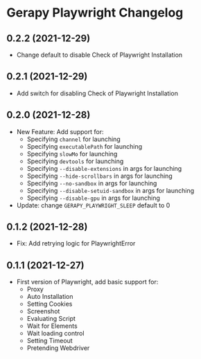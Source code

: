 # Gerapy Playwright Changelog

## 0.2.2 (2021-12-29)

- Change default to disable Check of Playwright Installation

## 0.2.1 (2021-12-29)

- Add switch for disabling Check of Playwright Installation

## 0.2.0 (2021-12-28)

- New Feature: Add support for:
  - Specifying `channel` for launching
  - Specifying `executablePath` for launching
  - Specifying `slowMo` for launching
  - Specifying `devtools` for launching
  - Specifying `--disable-extensions` in args for launching
  - Specifying `--hide-scrollbars` in args for launching
  - Specifying `--no-sandbox` in args for launching
  - Specifying `--disable-setuid-sandbox` in args for launching
  - Specifying `--disable-gpu` in args for launching
- Update: change `GERAPY_PLAYWRIGHT_SLEEP` default to 0

## 0.1.2 (2021-12-28)

- Fix: Add retrying logic for PlaywrightError

## 0.1.1 (2021-12-27)

- First version of Playwright, add basic support for:
  - Proxy
  - Auto Installation
  - Setting Cookies
  - Screenshot
  - Evaluating Script
  - Wait for Elements
  - Wait loading control
  - Setting Timeout
  - Pretending Webdriver
